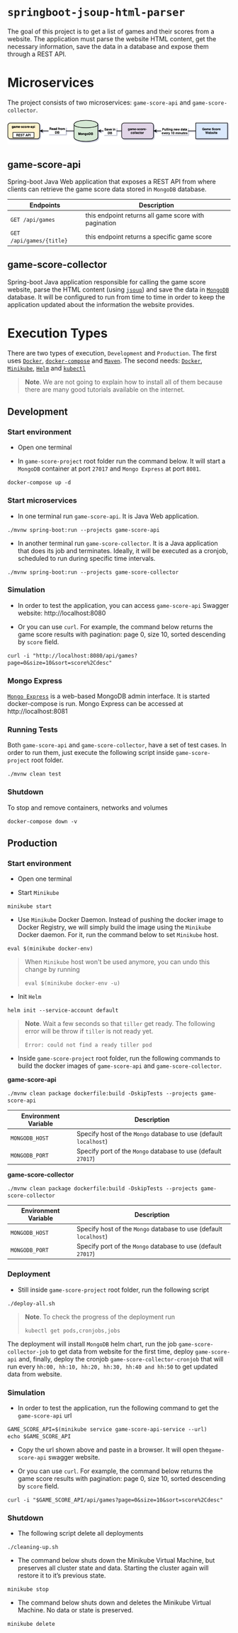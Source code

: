 # `springboot-jsoup-html-parser`

The goal of this project is to get a list of games and their scores from a website. The application must parse the
website HTML content, get the necessary information, save the data in a database and expose them through a
REST API.

# Microservices

The project consists of two microservices: `game-score-api` and `game-score-collector`.

![project-diagram](images/project-diagram.png)

## game-score-api

Spring-boot Java Web application that exposes a REST API from where clients can retrieve the game score data stored in
`MongoDB` database.

| Endpoints                 | Description                                          |
| ------------------------- | ---------------------------------------------------- |
| `GET /api/games`          | this endpoint returns all game score with pagination |
| `GET /api/games/{title}`  | this endpoint returns a specific game score          |

## game-score-collector

Spring-boot Java application responsible for calling the game score website, parse the HTML content (using
[`jsoup`](https://jsoup.org/)) and save the data in [`MongoDB`](https://www.mongodb.com/) database. It will be
configured to run from time to time in order to keep the application updated about the information the website provides. 

# Execution Types

There are two types of execution, `Development` and `Production`. The first uses [`Docker`](https://www.docker.com/),
[`docker-compose`](https://docs.docker.com/compose/) and [`Maven`](https://maven.apache.org/). The second needs:
[`Docker`](https://www.docker.com/), [`Minikube`](https://kubernetes.io/docs/tasks/tools/install-minikube/#install-minikube),
[`Helm`](https://helm.sh/docs/using_helm/#installing-the-helm-client) and [`kubectl`](https://kubernetes.io/docs/reference/kubectl/kubectl/)

> **Note**. We are not going to explain how to install all of them because there are many good tutorials available on the internet.

## Development

### Start environment

- Open one terminal

- In `game-score-project` root folder run the command below. It will start a `MongoDB` container at port `27017` and
`Mongo Express` at port `8081`.
```
docker-compose up -d
```

### Start microservices

- In one terminal run `game-score-api`. It is Java Web application.
```
./mvnw spring-boot:run --projects game-score-api
```

- In another terminal run `game-score-collector`. It is a Java application that does its job and terminates. Ideally,
it will be executed as a cronjob, scheduled to run during specific time intervals.
```
./mvnw spring-boot:run --projects game-score-collector
```

### Simulation

- In order to test the application, you can access `game-score-api` Swagger website: http://localhost:8080

- Or you can use `curl`. For example, the command below returns the game score results with pagination: page 0,
size 10, sorted descending by `score` field.
```
curl -i "http://localhost:8080/api/games?page=0&size=10&sort=score%2Cdesc"
```

### Mongo Express

[`Mongo Express`](https://hub.docker.com/_/mongo-express) is a web-based MongoDB admin interface. It is started
docker-compose is run. Mongo Express can be accessed at http://localhost:8081 

### Running Tests

Both `game-score-api` and `game-score-collector`, have a set of test cases. In order to run them, just execute the
following script inside `game-score-project` root folder.
```
./mvnw clean test
```

### Shutdown

To stop and remove containers, networks and volumes
```
docker-compose down -v
```

## Production

### Start environment

- Open one terminal

- Start `Minikube`
```
minikube start
```

- Use `Minikube` Docker Daemon. Instead of pushing the docker image to Docker Registry, we will simply build the image
using the `Minikube` Docker daemon. For it, run the command below to set `Minikube` host.
```
eval $(minikube docker-env)
```
> When `Minikube` host won't be used anymore, you can undo this change by running   
> ```
> eval $(minikube docker-env -u)
> ```

- Init `Helm`
```
helm init --service-account default
```
> **Note**. Wait a few seconds so that `tiller` get ready. The following error will be throw if `tiller` is not ready yet.
> ```
> Error: could not find a ready tiller pod
> ```

- Inside `game-score-project` root folder, run the following commands to build the docker images of `game-score-api`
and `game-score-collector`.

**game-score-api**
```
./mvnw clean package dockerfile:build -DskipTests --projects game-score-api
```
| Environment Variable | Description |
| -------------------- | ------------- |
| `MONGODB_HOST` | Specify host of the `Mongo` database to use (default `localhost`) |
| `MONGODB_PORT` | Specify port of the `Mongo` database to use (default `27017`) |

**game-score-collector**
```
./mvnw clean package dockerfile:build -DskipTests --projects game-score-collector
```
| Environment Variable | Description |
| -------------------- | ------------- |
| `MONGODB_HOST` | Specify host of the `Mongo` database to use (default `localhost`) |
| `MONGODB_PORT` | Specify port of the `Mongo` database to use (default `27017`) |

### Deployment

- Still inside `game-score-project` root folder, run the following script
```
./deploy-all.sh
```
> **Note**. To check the progress of the deployment run
> ```
> kubectl get pods,cronjobs,jobs
> ```

The deployment will install `MongoDB` helm chart, run the job `game-score-collector-job` to get data from website for
the first time, deploy `game-score-api` and, finally, deploy the cronjob `game-score-collector-cronjob` that will run
every `hh:00, hh:10, hh:20, hh:30, hh:40 and hh:50` to get updated data from website.

### Simulation

- In order to test the application, run the following command to get the `game-score-api` url
```
GAME_SCORE_API=$(minikube service game-score-api-service --url)
echo $GAME_SCORE_API
```

- Copy the url shown above and paste in a browser. It will open the`game-score-api` swagger website.

- Or you can use `curl`. For example, the command below returns the game score results with pagination: page 0,
size 10, sorted descending by `score` field.
```
curl -i "$GAME_SCORE_API/api/games?page=0&size=10&sort=score%2Cdesc"
```

### Shutdown

- The following script delete all deployments
```
./cleaning-up.sh
```

- The command below shuts down the Minikube Virtual Machine, but preserves all cluster state and data. Starting the
cluster again will restore it to it’s previous state.
```
minikube stop
```

- The command below shuts down and deletes the Minikube Virtual Machine. No data or state is preserved.
```
minikube delete
```
